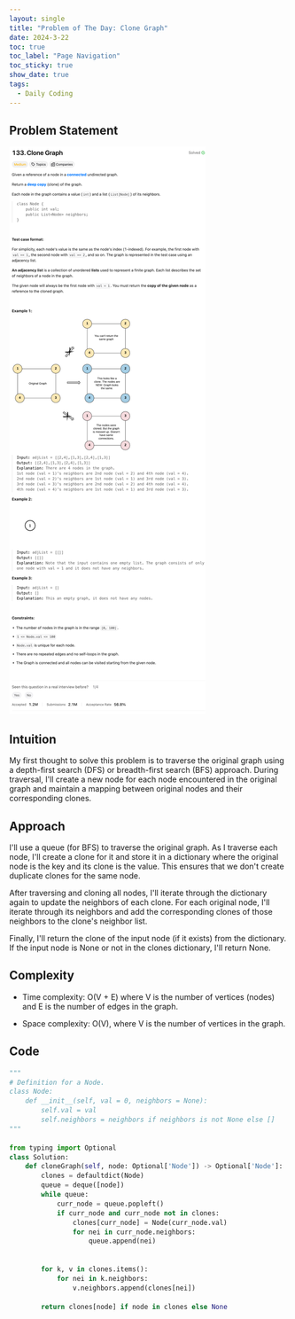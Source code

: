 ```yaml
---
layout: single
title: "Problem of The Day: Clone Graph"
date: 2024-3-22
toc: true
toc_label: "Page Navigation"
toc_sticky: true
show_date: true
tags:
  - Daily Coding
---
```


## Problem Statement

![problem-133](/assets/images/2024-03-22_15-34-01-problem-113.png)

## Intuition

My first thought to solve this problem is to traverse the original graph using a depth-first search (DFS) or breadth-first search (BFS) approach. During traversal, I'll create a new node for each node encountered in the original graph and maintain a mapping between original nodes and their corresponding clones.

## Approach

I'll use a queue (for BFS) to traverse the original graph. As I traverse each node, I'll create a clone for it and store it in a dictionary where the original node is the key and its clone is the value. This ensures that we don't create duplicate clones for the same node.

After traversing and cloning all nodes, I'll iterate through the dictionary again to update the neighbors of each clone. For each original node, I'll iterate through its neighbors and add the corresponding clones of those neighbors to the clone's neighbor list.

Finally, I'll return the clone of the input node (if it exists) from the dictionary. If the input node is None or not in the clones dictionary, I'll return None.

## Complexity

- Time complexity:
  O(V + E) where V is the number of vertices (nodes) and E is the number of edges in the graph.

- Space complexity:
  O(V), where V is the number of vertices in the graph.

## Code

```python
"""
# Definition for a Node.
class Node:
    def __init__(self, val = 0, neighbors = None):
        self.val = val
        self.neighbors = neighbors if neighbors is not None else []
"""

from typing import Optional
class Solution:
    def cloneGraph(self, node: Optional['Node']) -> Optional['Node']:
        clones = defaultdict(Node)
        queue = deque([node])
        while queue:
            curr_node = queue.popleft()
            if curr_node and curr_node not in clones:
                clones[curr_node] = Node(curr_node.val)
                for nei in curr_node.neighbors:
                    queue.append(nei)


        for k, v in clones.items():
            for nei in k.neighbors:
                v.neighbors.append(clones[nei])

        return clones[node] if node in clones else None
```
